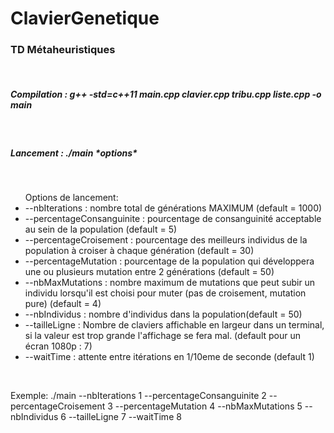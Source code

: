 # ClavierGenetique
<h3>TD Métaheuristiques </h3></br>
<h5>Compilation : g++ -std=c++11 main.cpp clavier.cpp tribu.cpp liste.cpp -o main</h5> </br>
<h5>Lancement : ./main *options* </h5></br>
<ul> Options de lancement:
<li> --nbIterations : nombre total de générations MAXIMUM (default = 1000) </li>
<li>--percentageConsanguinite : pourcentage de consanguinité acceptable au sein de la population (default = 5) </li>
<li>--percentageCroisement : pourcentage des meilleurs individus de la population à croiser à chaque génération (default = 30) </li>
<li>--percentageMutation : pourcentage de la population qui développera une ou plusieurs mutation entre 2 générations (default = 50) </li>
<li>--nbMaxMutations : nombre maximum de mutations que peut subir un individu lorsqu'il est choisi pour muter (pas de croisement, mutation pure) (default = 4) </li>
<li>--nbIndividus : nombre d'individus dans la population(default = 50) </li>
<li>--tailleLigne : Nombre de claviers affichable en largeur dans un terminal, si la valeur est trop grande l'affichage se fera mal. (default pour un écran 1080p : 7) </li>
<li>--waitTime : attente entre itérations en 1/10eme de seconde (default 1)</li>
</ul>
<br>
<p>
Exemple: ./main --nbIterations 1 --percentageConsanguinite 2 --percentageCroisement 3 --percentageMutation 4 --nbMaxMutations 5 --nbIndividus 6 --tailleLigne 7 --waitTime 8 </p>
